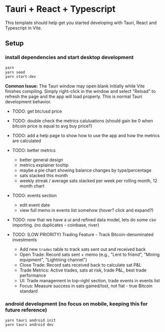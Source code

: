 # Tauri + React + Typescript

This template should help get you started developing with Tauri, React and Typescript in Vite.

## Setup

### install dependencies and start desktop development

```bash
yarn
yarn seed
yarn start:dev
```

**Common Issue:** The Tauri window may open blank initially while Vite finishes compiling. Simply right-click in the window and select "Reload" to refresh the page and the app will load properly. This is normal Tauri development behavior.

- TODO: get btc/usd price
- TODO: double check the metrics caluluations (should gain be 0 when bitcoin price is equal to avg buy price?)
- TODO: add a help page to show how to use the app and how the metrics are calculated

- TODO: better metrics

  - better general design
  - metrics explainer tooltip
  - maybe a pie chart showing balance changes by type/percentage
  - sats stacked this month
  - weekly streak / average sats stacked per week per rolling month, 12 month chart

- TODO: events section

  - edit event date
  - view full memo in events list somehow (hover? click and expand?)

- TODO: now that we have a ui and refined data model, lets do some csv importing. (no duplicates - coinbase, river)

- TODO: (LOW PRIORITY) Trading Feature - Track Bitcoin-denominated investments
  - Add new `trades` table to track sats sent out and received back
  - Open Trade: Record sats sent + memo (e.g., "Lent to friend", "Mining equipment", "Lightning channel")
  - Close Trade: Record sats received back to calculate sat P&L
  - Trade Metrics: Active trades, sats at risk, trade P&L, best trade performance
  - UI: Trade management in top-right section, trade events in events list
  - Focus: Measure success in sats gained/lost, not fiat - true Bitcoin standard

### android development (no focus on mobile, keeping this for future reference)

```bash
yarn tauri android init
yarn tauri android dev
```
